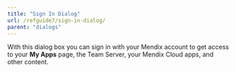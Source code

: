 ```yaml
---
title: "Sign In Dialog"
url: /refguide7/sign-in-dialog/
parent: "dialogs"
---
```

With this dialog box you can sign in with your Mendix account to get access to your **My Apps** page, the Team Server, your Mendix Cloud apps, and other content.

